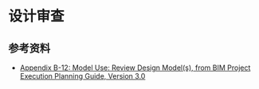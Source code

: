 # 设计审查

## 参考资料

- [Appendix B-12: Model Use: Review Design Model(s), from BIM Project Execution Planning Guide, Version 3.0](https://psu.pb.unizin.org/bimprojectexecutionplanning/back-matter/use-review-design-model/)
